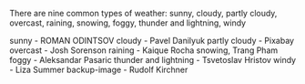 

There are nine common types of weather: sunny,
                                        cloudy, 
                                        partly cloudy, 
                                        overcast, 
                                        raining, 
                                        snowing, 
                                        foggy, 
                                        thunder and lightning, 
                                        windy


sunny - ROMAN ODINTSOV
cloudy - Pavel Danilyuk
partly cloudy - Pixabay
overcast - Josh Sorenson 
raining - Kaique Rocha
snowing, Trang Pham
foggy - Aleksandar Pasaric
thunder and lightning - Tsvetoslav Hristov
windy - Liza Summer
backup-image - Rudolf Kirchner